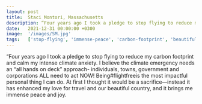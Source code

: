 ```yaml
---
layout: post
title:  Staci Montori, Massachusetts
description: “Four years ago I took a pledge to stop flying to reduce my carbon footprint and calm my intense climate anxiety. I believe the climate emergency need...
date:   2021-12-31 00:00:00 +0300
image:  '/images/SM.jpg'
tags:   ['stop-flying', 'immense-peace', 'carbon-footprint', 'beautiful-country', '', 'would', 'travel', 'towns']
---
```

“Four years ago I took a pledge to stop flying to reduce my carbon footprint and calm my intense climate anxiety. I believe the climate emergency needs an “all hands on deck” approach- individuals, towns, government and corporations ALL need to act NOW! Being#flightfreeis the most impactful personal thing I can do. At first I thought it would be a sacrifice—instead it has enhanced my love for travel and our beautiful country, and it brings me immense peace and joy.

